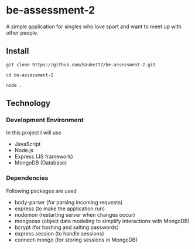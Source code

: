 # be-assessment-2

A simple application for singles who love sport and want to meet up with other people.

## Install

`git clone https://github.com/Bauke777/be-assessment-2.git`

`cd be-assessment-2`

`node .`

## Technology

### Development Environment

In this project I will use

* JavaScript
* Node.js
* Express (JS framework)
* MongoDB (Database)

### Dependencies

Following packages are used

* body-parser (for parsing incoming requests)
* express (to make the application run)
* nodemon (restarting server when changes occur)
* mongoose (object data modeling to simplify interactions with MongoDB)
* bcrypt (for hashing and salting passwords)
* express session (to handle sessions)
* connect-mongo (for storing sessions in MongoDB)
